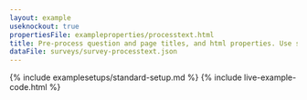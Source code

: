 ```yaml
---
layout: example
useknockout: true
propertiesFile: exampleproperties/processtext.html
title: Pre-process question and page titles, and html properties. Use survey properties to change the templates.
dataFile: surveys/survey-processtext.json
---
```


{% include examplesetups/standard-setup.md %}
{% include live-example-code.html %}